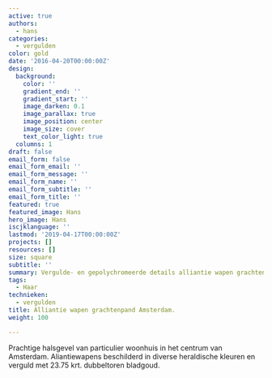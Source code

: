 ```yaml
---
active: true
authors:
  - hans
categories:
  - vergulden
color: gold
date: '2016-04-20T00:00:00Z'
design:
  background:
    color: ''
    gradient_end: ''
    gradient_start: ''
    image_darken: 0.1
    image_parallax: true
    image_position: center
    image_size: cover
    text_color_light: true
  columns: 1
draft: false
email_form: false
email_form_email: ''
email_form_message: ''
email_form_name: ''
email_form_subtitle: ''
email_form_title: ''
featured: true
featured_image: Hans
hero_image: Hans
iscjklanguage: ''
lastmod: '2019-04-17T00:00:00Z'
projects: []
resources: []
size: square
subtitle: ''
summary: Vergulde- en gepolychromeerde details alliantie wapen grachtenpand Amsterdam.
tags:
  - Haar
technieken:
  - vergulden
title: Alliantie wapen grachtenpand Amsterdam.
weight: 100

---
```


Prachtige halsgevel van particulier woonhuis in het centrum van Amsterdam.
Aliantiewapens beschilderd in diverse heraldische kleuren en verguld met 23.75 krt. dubbeltoren bladgoud.  